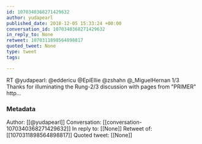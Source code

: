 ```yaml
---
id: 1070340368271429632
author: yudapearl
published_date: 2018-12-05 15:33:24 +00:00
conversation_id: 1070340368271429632
in_reply_to: None
retweet: 1070311898564898817
quoted_tweet: None
type: tweet
tags:

---
```


RT @yudapearl: @eddericu @EpiEllie @zshahn @_MiguelHernan 1/3 Thanks for illuminating the Rung-2/3 discussion with pages from "PRIMER" http…

### Metadata

Author: [[@yudapearl]]
Conversation: [[conversation-1070340368271429632]]
In reply to: [[None]]
Retweet of: [[1070311898564898817]]
Quoted tweet: [[None]]
